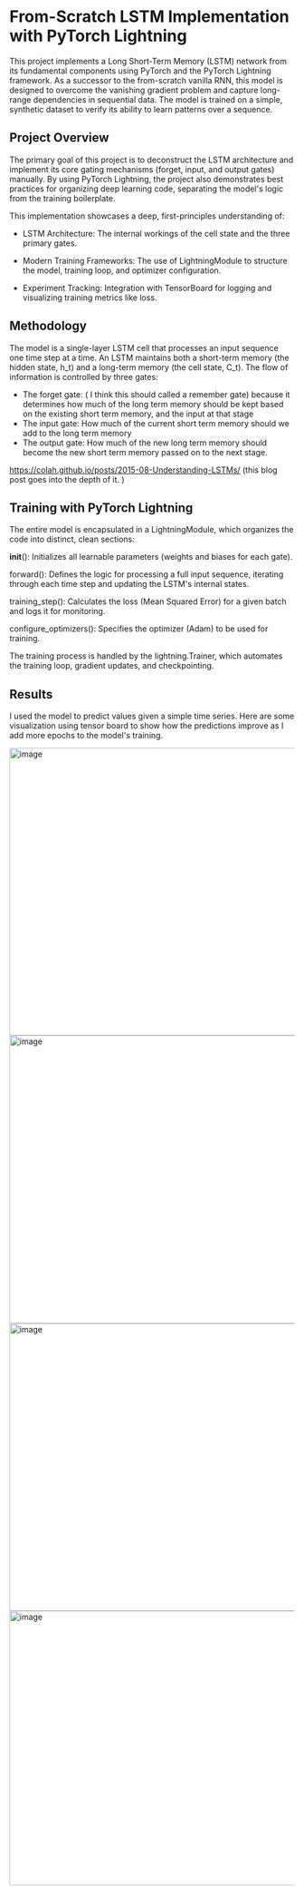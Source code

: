 # From-Scratch LSTM Implementation with PyTorch Lightning
This project implements a Long Short-Term Memory (LSTM) network from its fundamental components using PyTorch and the PyTorch Lightning framework. As a successor to the from-scratch vanilla RNN, this model is designed to overcome the vanishing gradient problem and capture long-range dependencies in sequential data. The model is trained on a simple, synthetic dataset to verify its ability to learn patterns over a sequence.

## Project Overview
The primary goal of this project is to deconstruct the LSTM architecture and implement its core gating mechanisms (forget, input, and output gates) manually. By using PyTorch Lightning, the project also demonstrates best practices for organizing deep learning code, separating the model's logic from the training boilerplate.

This implementation showcases a deep, first-principles understanding of:

* LSTM Architecture: The internal workings of the cell state and the three primary gates.

* Modern Training Frameworks: The use of LightningModule to structure the model, training loop, and optimizer configuration.

* Experiment Tracking: Integration with TensorBoard for logging and visualizing training metrics like loss.


## Methodology
The model is a single-layer LSTM cell that processes an input sequence one time step at a time. An LSTM maintains both a short-term memory (the hidden state, h_t) and a long-term memory (the cell state, C_t). The flow of information is controlled by three gates:

* The forget gate: ( I think this should called a remember gate) because it determines how much of the long term memory should be kept based on the existing short term memory, and the input at that stage
* The input gate: How much of the current short term memory should we add to the long term memory
* The output gate: How much of the new long term memory should become the new short term memory passed on to the next stage. 

https://colah.github.io/posts/2015-08-Understanding-LSTMs/ (this blog post goes into the depth of it. )


## Training with PyTorch Lightning
The entire model is encapsulated in a LightningModule, which organizes the code into distinct, clean sections:

__init__(): Initializes all learnable parameters (weights and biases for each gate).

forward(): Defines the logic for processing a full input sequence, iterating through each time step and updating the LSTM's internal states.

training_step(): Calculates the loss (Mean Squared Error) for a given batch and logs it for monitoring.

configure_optimizers(): Specifies the optimizer (Adam) to be used for training.

The training process is handled by the lightning.Trainer, which automates the training loop, gradient updates, and checkpointing.


## Results 
I used the model to predict values given a simple time series.
Here are some visualization using tensor board to show how the predictions improve as I add more epochs to the model's training. 

<img width="1000" height="507" alt="image" src="https://github.com/user-attachments/assets/1af78183-2533-45e1-a5c2-888f54a03315" />
<img width="942" height="508" alt="image" src="https://github.com/user-attachments/assets/420a655d-e7b7-4042-bdff-04a50d0c76be" />
<img width="1007" height="507" alt="image" src="https://github.com/user-attachments/assets/265080c5-5c21-4612-8112-5b409caae9d1" />
<img width="857" height="484" alt="image" src="https://github.com/user-attachments/assets/0f907aaf-aea4-4626-abaa-aa9b83abd95a" />




